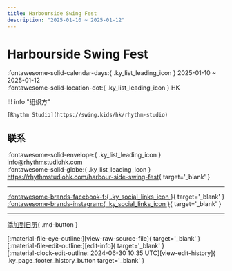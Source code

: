 ```yaml
---
title: Harbourside Swing Fest
description: "2025-01-10 ~ 2025-01-12"
---
```


# Harbourside Swing Fest 

:fontawesome-solid-calendar-days:{ .ky_list_leading_icon } 2025-01-10 ~ 2025-01-12  
:fontawesome-solid-location-dot:{ .ky_list_leading_icon } HK  

!!! info "组织方"

    [Rhythm Studio](https://swing.kids/hk/rhythm-studio)  

## 联系

:fontawesome-solid-envelope:{ .ky_list_leading_icon } <info@rhythmstudiohk.com>  
:fontawesome-solid-globe:{ .ky_list_leading_icon } <https://rhythmstudiohk.com/harbour-side-swing-fest>{ target='_blank' }  

---

 [:fontawesome-brands-facebook-f:{ .ky_social_links_icon }](https://www.facebook.com/profile.php?id=61551775018028){ target='_blank' } [:fontawesome-brands-instagram:{ .ky_social_links_icon }](https://instagram.com/HarboursideSwingFest){ target='_blank' }

---

[添加到日历](https://swing.news/ics/zh-Hans/2025/hk/harbourside-swing-fest-2025.ics){ .md-button }

<div class="ky_page_footer" markdown>
<div class="ky_page_footer_trailing" markdown="span">
[:material-file-eye-outline:][view-raw-source-file]{ target='_blank' }
[:material-file-edit-outline:][edit-info]{ target='_blank' }
</div>
<div class="ky_page_footer_leading" markdown="span">
[:material-clock-edit-outline: 2024-06-30 10:35 UTC][view-edit-history]{ .ky_page_footer_history_button target='_blank' }
</div>
</div>

[view-raw-source-file]: https://github.com/swingdance/events/blob/main/2025/hk/harbourside-swing-fest-2025.json "查看原始源文件"
[edit-info]: https://github.com/swingdance/events/issues/new?assignees=&labels=update+event&projects=&template=03-update_entity.yml&title=%5B2025%2Fhk%5D%20Harbourside%20Swing%20Fest&region=hk&year=2025&id=harbourside-swing-fest-2025&name=Harbourside%20Swing%20Fest&org_id=rhythm-studio "编辑信息"

[view-edit-history]: https://github.com/swingdance/events/commits/main/2025/hk/harbourside-swing-fest-2025.json "查看编辑历史"
